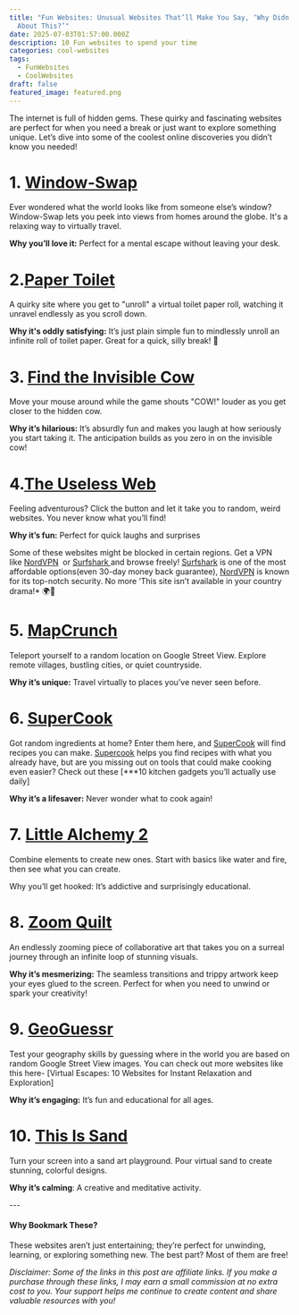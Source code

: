```yaml
---
title: "Fun Websites: Unusual Websites That’ll Make You Say, ‘Why Didn’t I Know
  About This?’"
date: 2025-07-03T01:57:00.000Z
description: 10 Fun websites to spend your time
categories: cool-websites
tags:
  - FunWebsites
  - CoolWebsites
draft: false
featured_image: featured.png
---
```

The internet is full of hidden gems. These quirky and fascinating websites are perfect for when you need a break or just want to explore something unique. Let’s dive into some of the coolest online discoveries you didn’t know you needed!

# 1. [Window-Swap](https://www.window-swap.com/)

Ever wondered what the world looks like from someone else’s window? Window-Swap lets you peek into views from homes around the globe. It's a relaxing way to virtually travel.

**Why you’ll love it:** Perfect for a mental escape without leaving your desk.

# 2.[Paper Toilet](https://papertoilet.com/)

A quirky site where you get to "unroll" a virtual toilet paper roll, watching it unravel endlessly as you scroll down.

**Why it's oddly satisfying:** It’s just plain simple fun to mindlessly unroll an infinite roll of toilet paper. Great for a quick, silly break! 🧻

# 3. [Find the Invisible Cow](https://findtheinvisiblecow.com/)

Move your mouse around while the game shouts "COW!" louder as you get closer to the hidden cow.

**Why it’s hilarious:** It’s absurdly fun and makes you laugh at how seriously you start taking it. The anticipation builds as you zero in on the invisible cow!

# 4.[The Useless Web](https://theuselessweb.com/)

Feeling adventurous? Click the button and let it take you to random, weird websites. You never know what you’ll find!

**Why it’s fun:** Perfect for quick laughs and surprises



Some of these websites might be blocked in certain regions. Get a VPN like [NordVPN](https://go.nordvpn.net/aff_c?offer_id=15&aff_id=121111)  or [Surfshark ](https://surfshark.com/)and browse freely! [Surfshark](https://surfshark.com/) is one of the most affordable options(even 30-day money back guarantee), [NordVPN](https://go.nordvpn.net/aff_c?offer_id=15&aff_id=121111) is known for its top-notch security. No more ‘This site isn’t available in your country drama!* 🌍🚀

# 5. [MapCrunch](https://www.mapcrunch.com/)

Teleport yourself to a random location on Google Street View. Explore remote villages, bustling cities, or quiet countryside.

**Why it’s unique:** Travel virtually to places you’ve never seen before.

# 6. [SuperCook](https://www.supercook.com/#/desktop)

Got random ingredients at home? Enter them here, and [SuperCook](https://www.supercook.com/#/desktop) will find recipes you can make. [Supercook](https://www.supercook.com/#/desktop) helps you find recipes with what you already have, but are you missing out on tools that could make cooking even easier? Check out these \[\*\**10 kitchen gadgets you’ll actually use daily]

**Why it’s a lifesaver:** Never wonder what to cook again!

# 7. [Little Alchemy 2](https://littlealchemy2.com/)

Combine elements to create new ones. Start with basics like water and fire, then see what you can create.

Why you’ll get hooked: It’s addictive and surprisingly educational.

# 8. [Zoom Quilt](https://zoomquilt.org/)

An endlessly zooming piece of collaborative art that takes you on a surreal journey through an infinite loop of stunning visuals.

**Why it’s mesmerizing:** The seamless transitions and trippy artwork keep your eyes glued to the screen. Perfect for when you need to unwind or spark your creativity!

# 9. [GeoGuessr](https://www.geoguessr.com/)

Test your geography skills by guessing where in the world you are based on random Google Street View images. You can check out more websites like this here- \[Virtual Escapes: 10 Websites for Instant Relaxation and Exploration]

**Why it’s engaging:** It’s fun and educational for all ages.

# 10. [This Is Sand](https://thisissand.com/)

Turn your screen into a sand art playground. Pour virtual sand to create stunning, colorful designs.

**Why it’s calming**: A creative and meditative activity.

\---

#### **Why Bookmark These?**

These websites aren’t just entertaining; they’re perfect for unwinding, learning, or exploring something new. The best part? Most of them are free!

*Disclaimer: Some of the links in this post are affiliate links. If you make a purchase through these links, I may earn a small commission at no extra cost to you. Your support helps me continue to create content and share valuable resources with you!*
